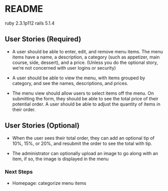 # README

ruby 2.3.1p112
rails 5.1.4

## User Stories (Required)

* A user should be able to enter, edit, and remove menu items. The menu items have a name, a description, a category (such as appetizer, main course, side, dessert), and a price. (Unless you do the optional story, we’re not concerned with user logins or security)

* A user should be able to view the menu, with items grouped by category, and see the names, descriptions, and prices.

* The menu view should allow users to select items off the menu. On submitting the form, they should be able to see the total price of their potential order. A user should be able to adjust the quantity of items in their order.

## User Stories (Optional)

* When the user sees their total order, they can add an optional tip of 10%, 15%, or 20%, and resubmit the order to see the total with tip.

* The administrator can optionally upload an image to go along with an item, if so, the image is displayed in the menu

### Next Steps
* Homepage: categorize menu items
